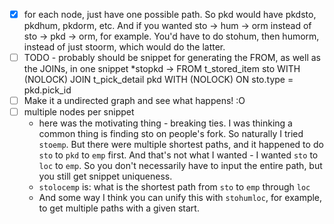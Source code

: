 - [X] for each node, just have one possible path. So pkd would have pkdsto, pkdhum, pkdorm, etc.
    And if you wanted sto -> hum -> orm instead of sto -> pkd -> orm, for example.
    You'd have to do stohum, then humorm, instead of just stoorm, which would do the latter.
- [ ] TODO - probably should be snippet for generating the FROM, as well as the JOINs, in one snippet
*stopkd ->
FROM t_stored_item sto WITH (NOLOCK)
JOIN t_pick_detail pkd WITH (NOLOCK)
    ON sto.type = pkd.pick_id
- [ ] Make it a undirected graph and see what happens! :O
- [ ] multiple nodes per snippet
    - here was the motivating thing - breaking ties. I was thinking a common thing is finding sto on people's fork. So naturally I tried `stoemp`. But there were multiple shortest paths, and it happened to do `sto` to `pkd` to `emp` first. And that's not what I wanted - I wanted `sto` to `loc` to `emp`. So you don't necessarily have to input the entire path, but you still get snippet uniqueness.
    - `stolocemp` is: what is the shortest path from `sto` to `emp` through `loc`
    - And some way I think you can unify this with `stohumloc`, for example, to get multiple paths with a given start.

